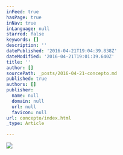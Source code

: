 ```yaml
---
inFeed: true
hasPage: true
inNav: true
inLanguage: null
starred: false
keywords: []
description: ''
datePublished: '2016-04-21T19:04:39.838Z'
dateModified: '2016-04-21T19:01:39.640Z'
title: ''
author: []
sourcePath: _posts/2016-04-21-concepto.md
published: true
authors: []
publisher:
  name: null
  domain: null
  url: null
  favicon: null
url: concepto/index.html
_type: Article

---
```

![](https://the-grid-user-content.s3-us-west-2.amazonaws.com/28f33dab-df84-4584-a525-7c4c53ca5e27.jpg)